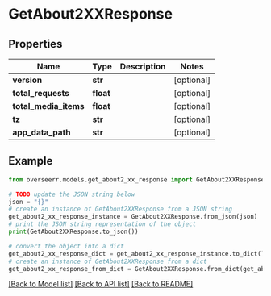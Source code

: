 # GetAbout2XXResponse


## Properties

Name | Type | Description | Notes
------------ | ------------- | ------------- | -------------
**version** | **str** |  | [optional] 
**total_requests** | **float** |  | [optional] 
**total_media_items** | **float** |  | [optional] 
**tz** | **str** |  | [optional] 
**app_data_path** | **str** |  | [optional] 

## Example

```python
from overseerr.models.get_about2_xx_response import GetAbout2XXResponse

# TODO update the JSON string below
json = "{}"
# create an instance of GetAbout2XXResponse from a JSON string
get_about2_xx_response_instance = GetAbout2XXResponse.from_json(json)
# print the JSON string representation of the object
print(GetAbout2XXResponse.to_json())

# convert the object into a dict
get_about2_xx_response_dict = get_about2_xx_response_instance.to_dict()
# create an instance of GetAbout2XXResponse from a dict
get_about2_xx_response_from_dict = GetAbout2XXResponse.from_dict(get_about2_xx_response_dict)
```
[[Back to Model list]](../README.md#documentation-for-models) [[Back to API list]](../README.md#documentation-for-api-endpoints) [[Back to README]](../README.md)


